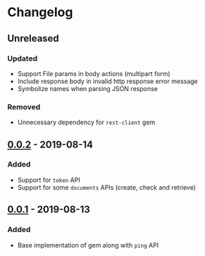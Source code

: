 # Changelog

## Unreleased
### Updated
- Support File params in body actions (multipart form)
- Include response body in invalid http response error message
- Symbolize names when parsing JSON response

### Removed
- Unnecessary dependency for `rest-client` gem

## [0.0.2](releases/tag/v0.0.2) - 2019-08-14
### Added
- Support for `token` API
- Support for some `documents` APIs (create, check and retrieve)

## [0.0.1](releases/tag/v0.0.1) - 2019-08-13
### Added
- Base implementation of gem along with `ping` API
